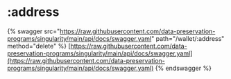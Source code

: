 # :address

{% swagger src="https://raw.githubusercontent.com/data-preservation-programs/singularity/main/api/docs/swagger.yaml" path="/wallet/:address" method="delete" %}
[https://raw.githubusercontent.com/data-preservation-programs/singularity/main/api/docs/swagger.yaml](https://raw.githubusercontent.com/data-preservation-programs/singularity/main/api/docs/swagger.yaml)
{% endswagger %}
